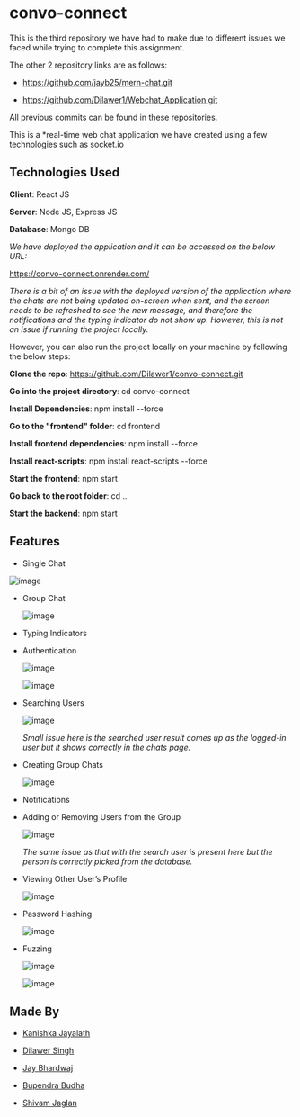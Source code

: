 # convo-connect

This is the third repository we have had to make due to different issues we faced while trying to complete this assignment.

The other 2 repository links are as follows:

  - https://github.com/jayb25/mern-chat.git
 
  - https://github.com/Dilawer1/Webchat_Application.git

All previous commits can be found in these repositories.

This is a *real-time web chat application we have created using a few technologies such as socket.io

## Technologies Used
__Client__: React JS

__Server__: Node JS, Express JS

__Database__: Mongo DB

*We have deployed the application and it can be accessed on the below URL:*

https://convo-connect.onrender.com/

*There is a bit of an issue with the deployed version of the application where the chats are not being updated on-screen when sent, and the screen needs to be refreshed to see the new message, and therefore the notifications and the typing indicator do not show up. However, this is not an issue if running the project locally.*

However, you can also run the project locally on your machine by following the below steps:

__Clone the repo__: https://github.com/Dilawer1/convo-connect.git

__Go into the project directory__: cd convo-connect 

__Install Dependencies__: npm install --force

__Go to the "frontend" folder__: cd frontend

__Install frontend dependencies__: npm install --force

__Install react-scripts__: npm install react-scripts --force

__Start the frontend__: npm start

__Go back to the root folder__: cd ..

__Start the backend__: npm start

## Features

+ Single Chat

![image](https://github.com/Dilawer1/convo-connect/assets/38422700/4cd28c3f-814e-4578-ac8b-c0769dd35335)

+ Group Chat

  ![image](https://github.com/Dilawer1/convo-connect/assets/38422700/443bb8e7-5bba-4f4d-adcd-5e2f94dc41fa)

+ Typing Indicators

+ Authentication

  ![image](https://github.com/Dilawer1/convo-connect/assets/38422700/98da1aec-3268-4cbb-b90f-95b22c75e374)

  ![image](https://github.com/Dilawer1/convo-connect/assets/38422700/14be24c3-b8c1-4860-92e9-d5dbbc9418f3)


+ Searching Users

  ![image](https://github.com/Dilawer1/convo-connect/assets/38422700/3e83915b-33f2-4010-8a57-fbc8559f2e20)

  *Small issue here is the searched user result comes up as the logged-in user but it shows correctly in the chats page.*

+ Creating Group Chats

  ![image](https://github.com/Dilawer1/convo-connect/assets/38422700/5df2e86f-34a5-4f1e-9970-eeaadf2a61ef)

+ Notifications

+ Adding or Removing Users from the Group

  ![image](https://github.com/Dilawer1/convo-connect/assets/38422700/9b56cc71-8b5d-4de8-82d4-65165a1eee23)

  *The same issue as that with the search user is present here but the person is correctly picked from the database.*

+ Viewing Other User’s Profile

  ![image](https://github.com/Dilawer1/convo-connect/assets/38422700/1ed0a1ef-2765-4f7a-a9ba-ac46c5fae567)

+ Password Hashing

  ![image](https://github.com/Dilawer1/convo-connect/assets/38422700/d23ab62d-71e9-4647-ada1-2d3ae5d922f5)

+ Fuzzing

  ![image](https://github.com/Dilawer1/convo-connect/assets/38422700/feed1d44-0e2d-4269-aa16-fb2c9aa07e65)

  ![image](https://github.com/Dilawer1/convo-connect/assets/38422700/0954243f-cdc9-4237-95a8-8fbc995801cd)
  

## Made By

* [Kanishka Jayalath](https://github.com/Rocket-Kay)

* [Dilawer Singh](https://github.com/Dilawer1)

* [Jay Bhardwaj](https://github.com/jayb25)

* [Bupendra Budha](https://github.com/curiousboey)

* [Shivam Jaglan](https://github.com/Sshhiivam)

